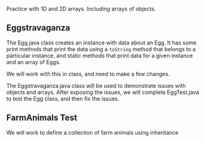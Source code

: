 Practice with 1D and 2D arrays.  Including arrays of objects.

## Eggstravaganza

The Egg.java class creates an instance with data about an Egg.  It has some print methods that
print the data using a ```toString``` method that belongs to a particular instance, and
static methods that print data for a given instance and an array of Eggs.

We will work with this in class, and need to make a few changes.

The Eggstravaganza.java class will be used to demonstrate issues with objects and arrays.
After exposing the issues, we will complete EggTest.java to test the Egg class, and then fix the
issues.


## FarmAnimals Test

We will work to define a collection of farm animals using inheritance
